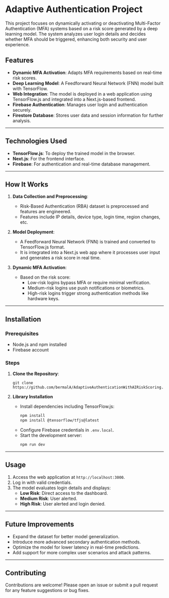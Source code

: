 # Adaptive Authentication Project

This project focuses on dynamically activating or deactivating Multi-Factor Authentication (MFA) systems based on a risk score generated by a deep learning model. The system analyzes user login details and decides whether MFA should be triggered, enhancing both security and user experience.

## **Features**

- **Dynamic MFA Activation**: Adapts MFA requirements based on real-time risk scores.
- **Deep Learning Model**: A Feedforward Neural Network (FNN) model built with TensorFlow.
- **Web Integration**: The model is deployed in a web application using TensorFlow.js and integrated into a Next.js-based frontend.
- **Firebase Authentication**: Manages user login and authentication securely.
- **Firestore Database**: Stores user data and session information for further analysis.

---

## **Technologies Used**

- **TensorFlow.js**: To deploy the trained model in the browser.
- **Next.js**: For the frontend interface.
- **Firebase**: For authentication and real-time database management.

---

## **How It Works**

1. **Data Collection and Preprocessing**:
   - Risk-Based Authentication (RBA) dataset is preprocessed and features are engineered.
   - Features include IP details, device type, login time, region changes, etc.

2. **Model Deployment**:
   - A Feedforward Neural Network (FNN) is trained and converted to TensorFlow.js format.
   - It is integrated into a Next.js web app where it processes user input and generates a risk score in real time.

3. **Dynamic MFA Activation**:
   - Based on the risk score:
     - Low-risk logins bypass MFA or require minimal verification.
     - Medium-risk logins use push notifications or biometrics.
     - High-risk logins trigger strong authentication methods like hardware keys.

---

## **Installation**

### Prerequisites

- Node.js and npm installed
- Firebase account

### Steps

1. **Clone the Repository**:
   ```
   git clone https://github.com/bermalA/AdaptiveAuthenticationWithAIRiskScoring.git
   ```

2. **Library Installation**
   - Install dependencies including TensorFlow.js:
     ```bash
     npm install
     npm install @tensorflow/tfjs@latest
     ```
   - Configure Firebase credentials in `.env.local`.
   - Start the development server:
     ```bash
     npm run dev
     ```

---

## **Usage**

1. Access the web application at `http://localhost:3000`.
2. Log in with valid credentials.
3. The model evaluates login details and displays:
   - **Low Risk**: Direct access to the dashboard.
   - **Medium Risk**: User alerted.
   - **High Risk**: User alerted and login denied.

---

## **Future Improvements**

- Expand the dataset for better model generalization.
- Introduce more advanced secondary authentication methods.
- Optimize the model for lower latency in real-time predictions.
- Add support for more complex user scenarios and attack patterns.

---

## **Contributing**

Contributions are welcome! Please open an issue or submit a pull request for any feature suggestions or bug fixes.
